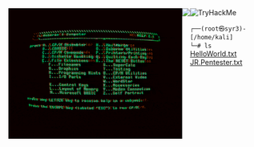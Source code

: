 <div>
    <img align="left" height="260vh" src="/Gifs/EHil.gif">
    <img align="left" height="260vh" src="[https://upload.wikimedia.org/wikipedia/commons/3/3d/1_120_transparent.png](https://i.gifer.com/EHil.mp4)">

    
</div>

<img src="https://tryhackme-badges.s3.amazonaws.com/SYR3.png" alt="TryHackMe">

``
┌──(root㉿syr3)-[/home/kali]
``
\
``
└─# ls
``
\
[HelloWorld.txt](https://en.wikipedia.org/wiki/%22Hello,_World!%22_program)    [JR.Pentester.txt](https://tryhackme.com/p/SYR3)





